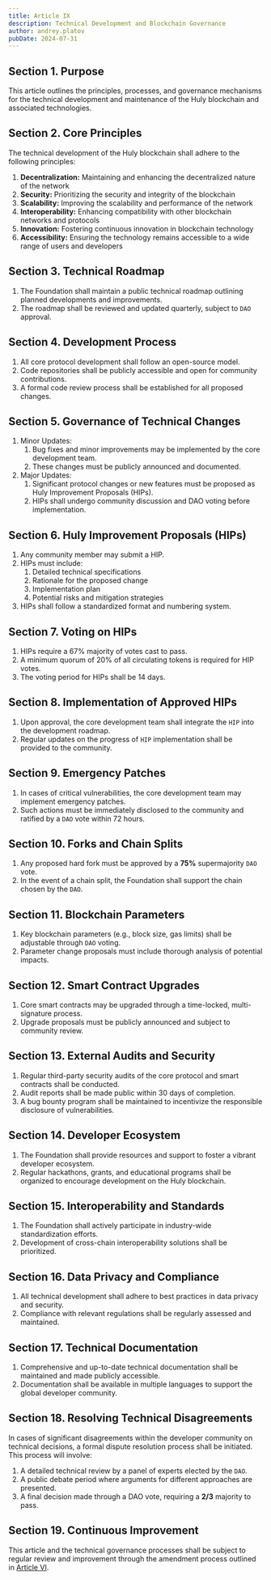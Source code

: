 ```yaml
---
title: Article IX
description: Technical Development and Blockchain Governance
author: andrey.platov
pubDate: 2024-07-31
---
```


## Section 1. Purpose

This article outlines the principles, processes, and governance mechanisms for the technical development and maintenance of the Huly blockchain and associated technologies.

## Section 2. Core Principles

The technical development of the Huly blockchain shall adhere to the following principles:

1. __Decentralization:__ Maintaining and enhancing the decentralized nature of the network
1. __Security:__ Prioritizing the security and integrity of the blockchain
1. __Scalability:__ Improving the scalability and performance of the network
1. __Interoperability:__ Enhancing compatibility with other blockchain networks and protocols
1. __Innovation:__ Fostering continuous innovation in blockchain technology
1. __Accessibility:__ Ensuring the technology remains accessible to a wide range of users and developers

## Section 3. Technical Roadmap

1. The Foundation shall maintain a public technical roadmap outlining planned developments and improvements.
1. The roadmap shall be reviewed and updated quarterly, subject to `DAO` approval.

## Section 4. Development Process

1. All core protocol development shall follow an open-source model.
1. Code repositories shall be publicly accessible and open for community contributions.
1. A formal code review process shall be established for all proposed changes.

## Section 5. Governance of Technical Changes

1. Minor Updates:
    1. Bug fixes and minor improvements may be implemented by the core development team.
    1. These changes must be publicly announced and documented.
1. Major Updates:
    1. Significant protocol changes or new features must be proposed as Huly Improvement Proposals (HIPs).
    1. HIPs shall undergo community discussion and DAO voting before implementation.

## Section 6. Huly Improvement Proposals (HIPs)

1. Any community member may submit a HIP.
1. HIPs must include:
    1. Detailed technical specifications
    1. Rationale for the proposed change
    1. Implementation plan
    1. Potential risks and mitigation strategies
1. HIPs shall follow a standardized format and numbering system.

## Section 7. Voting on HIPs

1. HIPs require a 67% majority of votes cast to pass.
1. A minimum quorum of 20% of all circulating tokens is required for HIP votes.
1. The voting period for HIPs shall be 14 days.

## Section 8. Implementation of Approved HIPs

1. Upon approval, the core development team shall integrate the `HIP` into the development roadmap.
1. Regular updates on the progress of `HIP` implementation shall be provided to the community.

## Section 9. Emergency Patches

1. In cases of critical vulnerabilities, the core development team may implement emergency patches.
1. Such actions must be immediately disclosed to the community and ratified by a `DAO` vote within 72 hours.

## Section 10. Forks and Chain Splits

1. Any proposed hard fork must be approved by a __75%__ supermajority `DAO` vote.
1. In the event of a chain split, the Foundation shall support the chain chosen by the `DAO`.

## Section 11. Blockchain Parameters

1. Key blockchain parameters (e.g., block size, gas limits) shall be adjustable through `DAO` voting.
1. Parameter change proposals must include thorough analysis of potential impacts.

## Section 12. Smart Contract Upgrades

1. Core smart contracts may be upgraded through a time-locked, multi-signature process.
1. Upgrade proposals must be publicly announced and subject to community review.

## Section 13. External Audits and Security

1. Regular third-party security audits of the core protocol and smart contracts shall be conducted.
1. Audit reports shall be made public within 30 days of completion.
1. A bug bounty program shall be maintained to incentivize the responsible disclosure of vulnerabilities.

## Section 14. Developer Ecosystem

1. The Foundation shall provide resources and support to foster a vibrant developer ecosystem.
1. Regular hackathons, grants, and educational programs shall be organized to encourage development on the Huly blockchain.

## Section 15. Interoperability and Standards

1. The Foundation shall actively participate in industry-wide standardization efforts.
1. Development of cross-chain interoperability solutions shall be prioritized.

## Section 16. Data Privacy and Compliance

1. All technical development shall adhere to best practices in data privacy and security.
1. Compliance with relevant regulations shall be regularly assessed and maintained.

## Section 17. Technical Documentation

1. Comprehensive and up-to-date technical documentation shall be maintained and made publicly accessible.
1. Documentation shall be available in multiple languages to support the global developer community.

## Section 18. Resolving Technical Disagreements

In cases of significant disagreements within the developer community on technical decisions, a formal dispute resolution process shall be initiated. This process will involve:
1. A detailed technical review by a panel of experts elected by the `DAO`.
1. A public debate period where arguments for different approaches are presented.
1. A final decision made through a DAO vote, requiring a __2/3__ majority to pass.

## Section 19. Continuous Improvement

This article and the technical governance processes shall be subject to regular review and improvement through the amendment process outlined in [Article VI](/bylaws/article_06).
